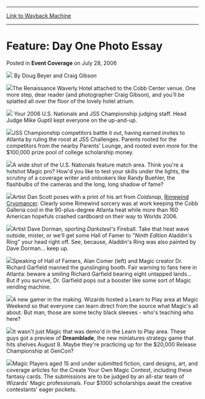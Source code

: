 
---
[Link to Wayback Machine](https://web.archive.org/web/20220120212027/https://magic.wizards.com/en/articles/archive/event-coverage/feature-day-one-photo-essay-2006-07-28)

[_metadata_:author]:- "Doug Beyer and Craig Gibson"
[_metadata_:description]:- "The Renaissance Waverly Hotel attached to the Cobb Center venue. One more step, dear reader (and photographer Craig Gibson), and you'll be splatted all over the floor of the lovely hotel atrium. Your 2006 U.S. Nationals and JSS Championship judging staff. Head Judge Mike Guptil kept everyone on the up-and-up. JSS Championship competitors battle it out, having earned invites to"
[_metadata_:generator]:- "Drupal 7 (http://drupal.org)"
[_metadata_:node]:- "586286"
[_metadata_:publish_date]:- "2006-07-28"
[_metadata_:source]:- "div-main-content"
[_metadata_:title]:- "Feature: Day One Photo Essay"
[_metadata_:wayback_capture_timestamp]:- "2022-01-20 21:20:27"
[_metadata_:wayback_raw_url]:- "https://web.archive.org/web/20220120212027id_/https://magic.wizards.com/en/articles/archive/event-coverage/feature-day-one-photo-essay-2006-07-28"
[_metadata_:wayback_url]:- "https://magic.wizards.com/en/articles/archive/event-coverage/feature-day-one-photo-essay-2006-07-28"
---


Feature: Day One Photo Essay
============================



 Posted in **Event Coverage**
 on July 28, 2006 






![](https://media.magic.wizards.com/styles/auth_small/public/generic-avatar-150_203.png)
By Doug Beyer and Craig Gibson











![](https://media.magic.wizards.com/image_legacy_migration/sideboard/images/usnat06/_PBC0292.jpg)The Renaissance Waverly Hotel attached to the Cobb Center venue. One more step, dear reader (and photographer Craig Gibson), and you'll be splatted all over the floor of the lovely hotel atrium.


![](https://media.magic.wizards.com/image_legacy_migration/sideboard/images/usnat06/_PBC0318.jpg) Your 2006 U.S. Nationals and JSS Championship judging staff. Head Judge Mike Guptil kept everyone on the up-and-up.


![](https://media.magic.wizards.com/image_legacy_migration/sideboard/images/usnat06/_PBC0379.jpg)JSS Championship competitors battle it out, having earned invites to Atlanta by ruling the roost at JSS Challenges. Parents rooted for the competitors from the nearby Parents' Lounge, and rooted even more for the $100,000 prize pool of college scholarship money.


![](https://media.magic.wizards.com/image_legacy_migration/sideboard/images/usnat06/_PBC0393.jpg)A wide shot of the U.S. Nationals feature match area. Think you're a hotshot Magic pro? How'd you like to test your skills under the lights, the scrutiny of a coverage writer and onlookers like Randy Buehler, the flashbulbs of the cameras and the long, long shadow of fame?


![](https://media.magic.wizards.com/image_legacy_migration/sideboard/images/usnat06/_PBC0366.jpg)Artist Dan Scott poses with a print of his art from *Coldsnap*, [Rimewind Cryomancer](https://gatherer.wizards.com/Pages/Card/Details.aspx?name=Rimewind+Cryomancer). Clearly some Rimewind sorcery was at work keeping the Cobb Galleria cool in the 90-plus-degree Atlanta heat while more than 160 American hopefuls crashed cardboard on their way to Worlds 2006.


![](https://media.magic.wizards.com/image_legacy_migration/sideboard/images/usnat06/_PBC0363.jpg)Artist Dave Dorman, sporting *Darksteel's* Fireball. Take that heat wave outside, mister, or we'll get some Hall of Famer to "*Ninth Edition* Aladdin's Ring" your head right off. See, because, Aladdin's Ring was also painted by Dave Dorman… keep up.


![](https://media.magic.wizards.com/image_legacy_migration/sideboard/images/usnat06/_PBC0377.jpg)Speaking of Hall of Famers, Alan Comer (left) and Magic creator Dr. Richard Garfield manned the gunslinging booth. Fair warning to fans here in Atlanta: beware a smiling Richard Garfield bearing eight untapped lands… But if you survive, Dr. Garfield pops out a booster like some sort of Magic vending machine.


![](https://media.magic.wizards.com/image_legacy_migration/sideboard/images/usnat06/_PBC0396.jpg)A new gamer in the making. Wizards hosted a Learn to Play area at Magic Weekend so that everyone can learn direct from the source what Magic's all about. But man, those are some techy black sleeves - who's teaching who here?


![](https://media.magic.wizards.com/image_legacy_migration/sideboard/images/usnat06/_PBC0398.jpg)It wasn't just Magic that was demo'd in the Learn to Play area. These guys got a preview of **Dreamblade**, the new miniatures strategy game that hits shelves August 8. Maybe they're practicing up for the $20,000 Release Championship at GenCon?


![](https://media.magic.wizards.com/image_legacy_migration/sideboard/images/usnat06/_PBC0447.jpg)Magic Players aged 15 and under submitted fiction, card designs, art, and coverage articles for the Create Your Own Magic Contest, including these fantasy cards. The submissions are to be judged by an all-star team of Wizards' Magic professionals. Four $1000 scholarships await the creative contestants' eager pockets.







